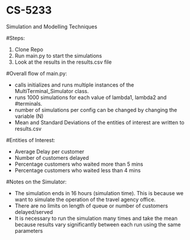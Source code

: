 # CS-5233
Simulation and Modelling Techniques


#Steps:
1) Clone Repo
2) Run main.py to start the simulations
3) Look at the results in the results.csv file


#Overall flow of main.py:
 - calls initializes and runs multiple instances of the MultiTerminal_Simulator class.
 - runs 1000 simulations for each value of lambda1, lambda2 and #terminals. 
 - number of simulations per config can be changed by changing the variable (N)
 - Mean and Standard Deviations of the entities of interest are written to results.csv


#Entities of Interest:
- Average Delay per customer
- Number of customers delayed
- Percentage customers who waited more than 5 mins
- Percentage customers who waited less than 4 mins

#Notes on the Simulator:
- The simulation ends in 16 hours (simulation time). This is because we want to simulate the operation of the travel agency office. 
- There are no limits on length of queue or number of customers delayed/served
- It is necessary to run the simulation many times and take the mean because results vary significantly between each run using the same parameters

